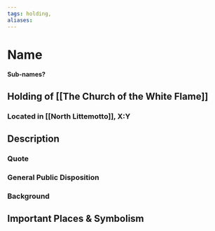 ```yaml
---
tags: holding,
aliases:
---
```

# Name
#### Sub-names?
## Holding of [[The Church of the White Flame]]
### Located in [[North Littemotto]], X:Y
## Description
### Quote

### General Public Disposition

### Background
## Important Places & Symbolism


